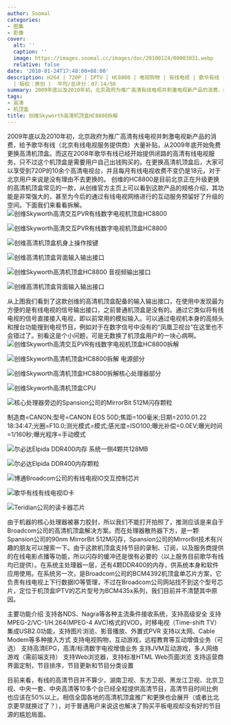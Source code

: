 ```yaml
---
author: Soomal
categories:
- 图集
- 影像
cover:
  alt: ''
  caption: ''
  image: https://images.soomal.cc/images/doc/20100124/00003831.webp
  relative: false
date: '2010-01-24T17:48:00+08:00'
description: H264 | 720P | IPTV | HC8800 | 电视购物 | 有线电视 | 歌华有线 | 源自：www.soomal.com
  | 版权：原创 |  平均/总评分：07.14/50
summary: 2009年底以及2010年初，北京政府为推广高清有线电视并刺激电视新产品的消费，给予歌华有线（北京有线电视服务提供商）大量补贴，从2009年底开始免费更换高清机顶盒。而这在2008年歌华有线已经开始提供闭路的高清有线电视服务，只不过这个机顶盒是需要用户自己出钱购买的。在更换高清机顶盒后，大家可以享受到720P的10余个高清电视台，并且每月有线电视收费不变仍是18元。
tags:
- 高清
- 机顶盒
title: 创维Skyworth高清机顶盒HC8800拆解
---
```


2009年底以及2010年初，北京政府为推广高清有线电视并刺激电视新产品的消费，给予歌华有线（北京有线电视服务提供商）大量补贴，从2009年底开始免费更换高清机顶盒。而这在2008年歌华有线已经开始提供闭路的高清有线电视服务，只不过这个机顶盒是需要用户自己出钱购买的。在更换高清机顶盒后，大家可以享受到720P的10余个高清电视台，并且每月有线电视收费不变仍是18元，对于北京用户来说是没有理由不去更换的。
创维的HC8800是目前北京正在升级更换的高清机顶盒常见的一款，从创维官方主页上可以看到这款产品的规格介绍，其功能是非常强大的，甚至为今后的通过有线电视网络进行的互动服务预留好了升级的空间。下面我们来看看拆解。
![创维Skyworth高清交互PVR有线数字电视机顶盒HC8800](https://images.soomal.cc/images/doc/20100124/00003828.webp)




![创维Skyworth高清交互PVR有线数字电视机顶盒HC8800](https://images.soomal.cc/images/doc/20100124/00003829.webp)




![创维高清机顶盒机身上操作按键](https://images.soomal.cc/images/doc/20100124/00003831.webp)




![创维高清机顶盒背面输入输出接口](https://images.soomal.cc/images/doc/20100124/00003832.webp)




![创维Skyworth高清机顶盒HC8800 音视频输出接口](https://images.soomal.cc/images/doc/20100124/00003847.webp)




![创维高清机顶盒背面输入输出接口](https://images.soomal.cc/images/doc/20100124/00003833.webp)




从上图我们看到了这款创维的高清机顶盒配备的输入输出接口，在使用中发现最为方便的是有线电视的信号输出接口，之前普通机顶盒是没有的。通过它类似将有线电视的信号直接接入电视，即以前常用的模拟输入。可以通过电视机本身的高频头和搜台功能搜到电视节目，例如对于在数字信号中没有的“凤凰卫视台”在这里也不会错过了。别看这是个小问题，可是无数换了机顶盒用户的一块心病啊。
![创维Skyworth高清交互PVR有线数字电视机顶盒HC8800拆解](https://images.soomal.cc/images/doc/20100124/00003834.webp)




![创维Skyworth高清机顶盒HC8800拆解 电源部分](https://images.soomal.cc/images/doc/20100124/00003835.webp)




![创维Skyworth高清机顶盒HC8800拆解核心处理器部分](https://images.soomal.cc/images/doc/20100124/00003836.webp)




![创维Skyworth高清机顶盒CPU](https://images.soomal.cc/images/doc/20100124/00003837.webp)




![核心处理器旁边的Spansion公司的MirrorBit 512M闪存颗粒](https://images.soomal.cc/images/doc/20100124/00003844.webp)

制造商=CANON;型号=CANON EOS 50D;焦距=100毫米;日期=2010.01.22 18:34:47;光圈=F10.0;测光模式=模式;感光度=ISO100;曝光补偿=0.0EV;曝光时间=1/160秒;曝光程序=手动模式


![尔必达Elpida DDR400内存 系统一侧4颗共128MB](https://images.soomal.cc/images/doc/20100124/00003845.webp)




![尔必达Elpida DDR400内存颗粒](https://images.soomal.cc/images/doc/20100124/00003846.webp)




![博通Broadcom公司的有线电视IO交互控制芯片](https://images.soomal.cc/images/doc/20100124/00003843.webp)




![歌华有线有线电视ID卡](https://images.soomal.cc/images/doc/20100124/00003839.webp)




![Teridian公司的读卡器芯片](https://images.soomal.cc/images/doc/20100124/00003848.webp)




由于机器的核心处理器被暴力胶封，所以我们不能打开拍照了，推测应该是来自于Broadcom公司的高清机顶盒解决方案。而在处理器散热器下方，是一颗Spansion公司的90nm MirrorBit 512M闪存，Spansion公司的MirrorBit技术有兴趣的朋友可以搜索一下。由于这款机顶盒支持节目的录制、订阅，以及服务商提供的在线电影点播等功能，所以闪存的缓冲还是很有必要的（以上服务目前歌华有线均已提供）。在系统主处理器一层，还有4颗DDR400的内存，供系统本身和软件应用使用。在系统另一次，是Broadcom公司的BCM4392机顶盒单芯片方案，它负责有线电视上下行数据IO等管理，不过在Broadcom公司网站找不到这个型号芯片，定位于机顶盒IPTV的芯片型号为BCM435x系列，我们目前并不清楚其中原因。

主要功能介绍
支持各NDS、Nagra等各种主流条件接收系统，支持高级安全
支持MPEG-2/VC-1/H.264(MPEG-4 AVC)格式的VOD，时移电视（Time-shift TV）
集成USB2.0功能，支持图片浏览、影音播放、外置式PVR
支持以太网、Cable Modem等多种接入方式
支持电视购物，互动游戏，远程教育等互动增值业务（可选）
支持高清EPG，高清/标清数字电视增值业务
支持JVM互动游戏，多人网络游戏（需前端支持）
支持Web浏览器，支持标准HTML Web页面浏览
支持运营商界面定制，节目排序，节目更新和节目分类设置

目前来看，有线的高清节目并不算少，湖南卫视、东方卫视、黑龙江卫视、北京卫视、中央一套、中央高清等10多个台已经全程提供高清节目，高清节目时间比例也应该在50%以上。相信全国各地的高清机顶盒推广和更换也会展开（或者比北京更早就换过了？），对于普通用户来说这也解决了购买平板电视却没有好的节目源的尴尬局面。